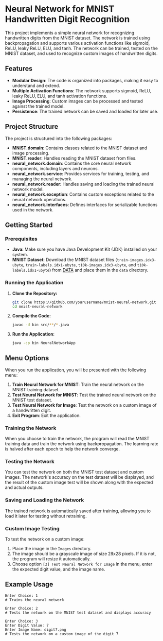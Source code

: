 # Neural Network for MNIST Handwritten Digit Recognition

This project implements a simple neural network for recognizing handwritten digits from the MNIST dataset. The network is trained using backpropagation and supports various activation functions like sigmoid, ReLU, leaky ReLU, ELU, and tanh. The network can be trained, tested on the MNIST dataset, and used to recognize custom images of handwritten digits.

## Features

- **Modular Design**: The code is organized into packages, making it easy to understand and extend.
- **Multiple Activation Functions**: The network supports sigmoid, ReLU, leaky ReLU, ELU, and tanh activation functions.
- **Image Processing**: Custom images can be processed and tested against the trained model.
- **Persistence**: The trained network can be saved and loaded for later use.

## Project Structure

The project is structured into the following packages:

- **MNIST.domain**: Contains classes related to the MNIST dataset and image processing.
- **MNIST.reader**: Handles reading the MNIST dataset from files.
- **neural_network.domain**: Contains the core neural network components, including layers and neurons.
- **neural_network.service**: Provides services for training, testing, and managing the neural network.
- **neural_network.reader**: Handles saving and loading the trained neural network model.
- **neural_network.exception**: Contains custom exceptions related to the neural network operations.
- **neural_network.interfaces**: Defines interfaces for serializable functions used in the network.

## Getting Started

### Prerequisites


- **Java**: Make sure you have Java Development Kit (JDK) installed on your system.
- **MNIST Dataset**: Download the MNIST dataset files (`train-images.idx3-ubyte`, `train-labels.idx1-ubyte`, `t10k-images.idx3-ubyte`, and `t10k-labels.idx1-ubyte`) from [DATA](https://drive.google.com/drive/folders/1WznmCA4huRWaZMk5ubp4xsPGcECDLS7u?usp=sharing) and place them in the `data` directory.

### Running the Application

1. **Clone the Repository:**

    ```bash
    git clone https://github.com/yourusername/mnist-neural-network.git
    cd mnist-neural-network
    ```

2. **Compile the Code:**

    ```bash
    javac -d bin src/**/*.java
    ```

3. **Run the Application:**

    ```bash
    java -cp bin NeuralNetworkApp
    ```

## Menu Options

When you run the application, you will be presented with the following menu:

1. **Train Neural Network for MNIST**: Train the neural network on the MNIST training dataset.
2. **Test Neural Network for MNIST**: Test the trained neural network on the MNIST test dataset.
3. **Test Neural Network for Image**: Test the network on a custom image of a handwritten digit.
0. **Exit Program**: Exit the application.

### Training the Network

When you choose to train the network, the program will read the MNIST training data and train the network using backpropagation. The learning rate is halved after each epoch to help the network converge.

### Testing the Network

You can test the network on both the MNIST test dataset and custom images. The network's accuracy on the test dataset will be displayed, and the result of the custom image test will be shown along with the expected and actual outputs.

### Saving and Loading the Network

The trained network is automatically saved after training, allowing you to load it later for testing without retraining.

### Custom Image Testing

To test the network on a custom image:

1. Place the image in the `Images` directory.
2. The image should be a grayscale image of size 28x28 pixels. If it is not, the program will resize it automatically.
3. Choose option `[3] Test Neural Network for Image` in the menu, enter the expected digit value, and the image name.

## Example Usage

```
Enter Choice: 1
# Trains the neural network

Enter Choice: 2
# Tests the network on the MNIST test dataset and displays accuracy

Enter Choice: 3
Enter Digit Value: 7
Enter Image Name: digit7.png
# Tests the network on a custom image of the digit 7
```
